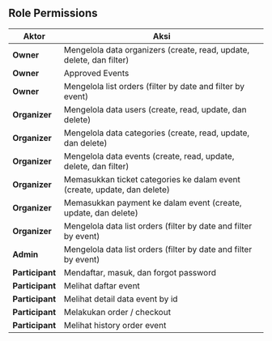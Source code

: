 ## Role Permissions

| Aktor           | Aksi                                                                     |
| --------------- | ------------------------------------------------------------------------ |
| **Owner**       | Mengelola data organizers (create, read, update, delete, dan filter)     |
| **Owner**       | Approved Events                                                          |
| **Owner**       | Mengelola list orders (filter by date and filter by event)               |
| **Organizer**   | Mengelola data users (create, read, update, dan delete)                  |
| **Organizer**   | Mengelola data categories (create, read, update, dan delete)             |
| **Organizer**   | Mengelola data events (create, read, update, delete, dan filter)         |
| **Organizer**   | Memasukkan ticket categories ke dalam event (create, update, dan delete) |
| **Organizer**   | Memasukkan payment ke dalam event (create, update, dan delete)           |
| **Organizer**   | Mengelola data list orders (filter by date and filter by event)          |
| **Admin**       | Mengelola data list orders (filter by date and filter by event)          |
| **Participant** | Mendaftar, masuk, dan forgot password                                    |
| **Participant** | Melihat daftar event                                                     |
| **Participant** | Melihat detail data event by id                                          |
| **Participant** | Melakukan order / checkout                                               |
| **Participant** | Melihat history order event                                              |
